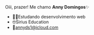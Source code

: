 Oiii, prazer! Me chamo **Anny Domingos**✨
- 👩‍💻Estudando desenvolvimento web
- 🤓Sirius Education  
- 📨annyds1@icloud.com




<!---
annydomingos/annydomingos is a ✨ special ✨ repository because its `README.md` (this file) appears on your GitHub profile.
You can click the Preview link to take a look at your changes.
--->
